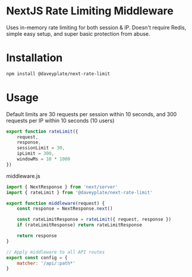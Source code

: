 # NextJS Rate Limiting Middleware

Uses in-memory rate limiting for both session & IP. Doesn't require Redis, simple easy setup, and super basic protection from abuse.

# Installation

```bash
npm install @daveyplate/next-rate-limit
```

# Usage

Default limits are 30 requests per session within 10 seconds, and 300 requests per IP within 10 seconds (10 users)

```jsx
export function rateLimit({ 
    request, 
    response, 
    sessionLimit = 30, 
    ipLimit = 300, 
    windowMs = 10 * 1000 
})
```

middleware.js

```jsx
import { NextResponse } from 'next/server'
import { rateLimit } from '@daveyplate/next-rate-limit'

export function middleware(request) {
    const response = NextResponse.next()

    const rateLimitResponse = rateLimit({ request, response })
    if (rateLimitResponse) return rateLimitResponse

    return response
}

// Apply middleware to all API routes
export const config = {
    matcher: '/api/:path*'
}
```
